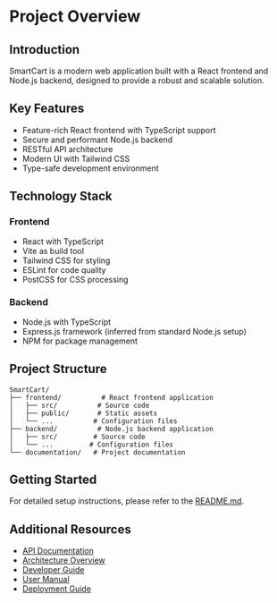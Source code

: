 # Project Overview

## Introduction
SmartCart is a modern web application built with a React frontend and Node.js backend, designed to provide a robust and scalable solution.

## Key Features
- Feature-rich React frontend with TypeScript support
- Secure and performant Node.js backend
- RESTful API architecture
- Modern UI with Tailwind CSS
- Type-safe development environment

## Technology Stack
### Frontend
- React with TypeScript
- Vite as build tool
- Tailwind CSS for styling
- ESLint for code quality
- PostCSS for CSS processing

### Backend
- Node.js with TypeScript
- Express.js framework (inferred from standard Node.js setup)
- NPM for package management

## Project Structure
```
SmartCart/
├── frontend/          # React frontend application
│   ├── src/          # Source code
│   ├── public/       # Static assets
│   └── ...          # Configuration files
├── backend/          # Node.js backend application
│   ├── src/         # Source code
│   └── ...         # Configuration files
└── documentation/   # Project documentation
```

## Getting Started
For detailed setup instructions, please refer to the [README.md](./README.md).

## Additional Resources
- [API Documentation](./api/api-documentation.md)
- [Architecture Overview](./architecture/architecture-overview.md)
- [Developer Guide](./developer/developer-guide.md)
- [User Manual](./user/user-manual.md)
- [Deployment Guide](./deployment/deployment-guide.md) 